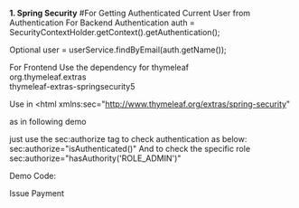 

**1. Spring Security**
#For Getting Authenticated Current User from Authentication
For Backend
Authentication auth = SecurityContextHolder.getContext().getAuthentication();

Optional<User> user = userService.findByEmail(auth.getName());

For Frontend
Use the dependency for thymeleaf 
<dependency>  
 <groupId>org.thymeleaf.extras</groupId>  
 <artifactId>thymeleaf-extras-springsecurity5</artifactId>  
</dependency>

Use in <html
xmlns:sec="http://www.thymeleaf.org/extras/spring-security"

as in following demo

<html lang="en" xmlns:th="http://www.thymeleaf.org"  
 xmlns:layout="http://www.ultraq.net.nz/thymeleaf/layout"  
 xmlns:sec="http://www.thymeleaf.org/extras/spring-security"  
  layout:decorate="~{views/common/masterlayout}">

just use the sec:authorize tag to check authentication as below:
sec:authorize="isAuthenticated()" 
And to check the specific role
sec:authorize="hasAuthority('ROLE_ADMIN')" 

Demo Code:

<span class="text-center" sec:authorize="hasAuthority('ROLE_ADMIN')">Issue Payment</th>


<!--stackedit_data:
eyJoaXN0b3J5IjpbMTY3ODIwNTMzNiwxOTYyMjEyNDE2LC00Nj
Y5MjA4MTQsOTU4MDY4OTkyLC0xNTExNjE2MTA0LDMzMTkwNjMw
NywtMjEzOTM5NjY4N119
-->